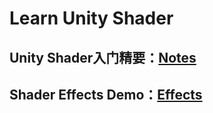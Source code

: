 # Learn Unity Shader
## Unity Shader入门精要：[Notes](https://github.com/Ared521/UnityShader/blob/main/Assets/FengLL_Book/README.md)

## Shader Effects Demo：[Effects](https://github.com/Ared521/UnityShader/blob/main/Assets/Effects/README.md)
